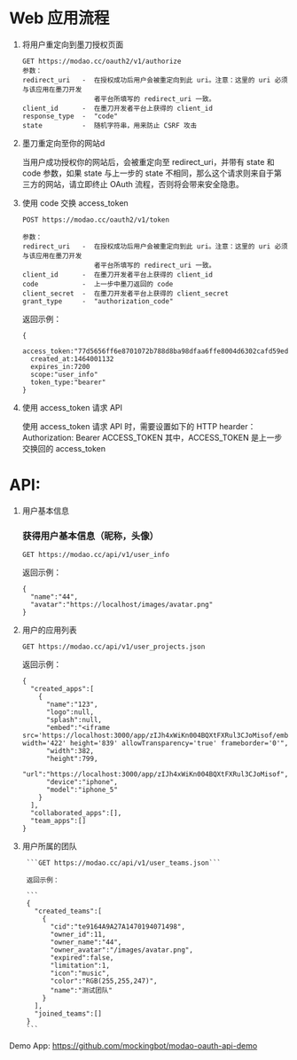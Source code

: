 # Web 应用流程

1. 将用户重定向到墨刀授权页面

	```
	GET https://modao.cc/oauth2/v1/authorize
	参数：
	redirect_uri   -  在授权成功后用户会被重定向到此 uri。注意：这里的 uri 必须与该应用在墨刀开发
	                  者平台所填写的 redirect_uri 一致。
	client_id      -  在墨刀开发者平台上获得的 client_id
	response_type  -  "code"
	state          -  随机字符串，用来防止 CSRF 攻击
	```

2. 墨刀重定向至你的网站d

	当用户成功授权你的网站后，会被重定向至 redirect_uri，并带有 state 和 code 参数，如果 state 与上一步的 state 不相同，那么这个请求则来自于第三方的网站，请立即终止 OAuth 流程，否则将会带来安全隐患。

3. 使用 code 交换 access_token

	```
	POST https://modao.cc/oauth2/v1/token

	参数：
	redirect_uri   -  在授权成功后用户会被重定向到此 uri。注意：这里的 uri 必须与该应用在墨刀开发
	                  者平台所填写的 redirect_uri 一致。
	client_id      -  在墨刀开发者平台上获得的 client_id
	code           -  上一步中墨刀返回的 code
	client_secret  -  在墨刀开发者平台上获得的 client_secret
	grant_type     -  "authorization_code"
	```

	返回示例：

	```
	{
	  access_token:"77d5656ff6e8701072b788d8ba98dfaa6ffe8004d6302cafd59ed6929d604022"
	  created_at:1464001132
	  expires_in:7200
	  scope:"user_info"
	  token_type:"bearer"
	}
	```

4. 使用 access_token 请求 API

	使用 access_token 请求 API 时，需要设置如下的 HTTP hearder：
	Authorization: Bearer ACCESS_TOKEN
	其中，ACCESS_TOKEN 是上一步交换回的 access_token


# API:

1. 用户基本信息

	### 获得用户基本信息（昵称，头像）
	```GET https://modao.cc/api/v1/user_info```

	返回示例：

	```
	{  
	  "name":"44",
	  "avatar":"https://localhost/images/avatar.png"
	}
	```

2. 用户的应用列表

	```GET https://modao.cc/api/v1/user_projects.json```

	返回示例：

	```
	{  
	  "created_apps":[  
	    {  
	      "name":"123",
	      "logo":null,
	      "splash":null,
	      "embed":"<iframe src='https://localhost:3000/app/zIJh4xWiKn004BQXtFXRul3CJoMisof/embed' width='422' height='839' allowTransparency='true' frameborder='0'",
	      "width":382,
	      "height":799,
	      "url":"https://localhost:3000/app/zIJh4xWiKn004BQXtFXRul3CJoMisof",
	      "device":"iphone",
	      "model":"iphone_5"
	    }
	  ],
	  "collaborated_apps":[],
	  "team_apps":[]
	}
	```

3. 用户所属的团队

		```GET https://modao.cc/api/v1/user_teams.json```

		返回示例：

		```
		{  
		  "created_teams":[  
		    {  
		      "cid":"te9164A9A27A1470194071498",
		      "owner_id":11,
		      "owner_name":"44",
		      "owner_avatar":"/images/avatar.png",
		      "expired":false,
		      "limitation":1,
		      "icon":"music",
		      "color":"RGB(255,255,247)",
		      "name":"测试团队"
		    }
		  ],
		  "joined_teams":[]
		}
		```


Demo App:
https://github.com/mockingbot/modao-oauth-api-demo
